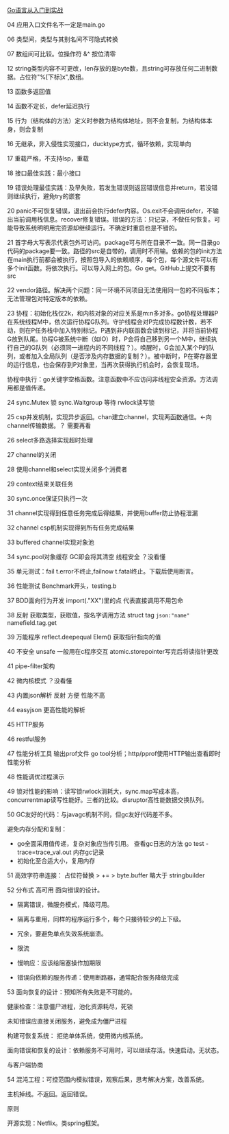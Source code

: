 [Go语言从入门到实战](https://time.geekbang.org/course/intro/160)

04 应用入口文件名不一定是main.go

06 类型间，类型与其别名间不可隐式转换

07 数组间可比较。位操作符 &^ 按位清零

12 string类型内容不可更改，len存放的是byte数，且string可存放任何二进制数据。占位符"%[下标]x",数组。

13 函数多返回值

14 函数不定长，defer延迟执行

15 行为（结构体的方法）定义时参数为结构体地址，则不会复制，为结构体本身，则会复制

16 无继承，非入侵性实现接口，ducktype方式，循环依赖，实现单向

17 重载严格，不支持lsp，重载

18 接口最佳实践：最小接口

19 错误处理最佳实践：及早失败，若发生错误则返回错误信息并return，若没错则继续执行，避免try的嵌套

20 panic不可恢复错误，退出前会执行defer内容。Os.exit不会调用defer，不输出当前调用栈信息。recover修复错误。错误的方法：只记录，不做任何恢复。可能导致系统明明用完资源却继续运行。不确定时重启也是不错的。

21 首字母大写表示代表包外可访问。package可与所在目录不一致。同一目录go代码的package要一致。路径的src是自带的，调用时不用输。依赖的包的init方法在main执行前都会被执行，按照包导入的依赖顺序，每个包，每个源文件可以有多个init函数。将依次执行。可以导入网上的包。Go get。GitHub上提交不要有src

22 vendor路径。解决两个问题：同一环境不同项目无法使用同一包的不同版本；无法管理包对特定版本的依赖。

23 协程：初始化栈仅2k，和内核对象的对应关系是m:n多对多。go协程处理器P在系统线程M中，依次运行协程G队列。守护线程会对P完成协程数计数，若不动，则在P任务栈中加入特别标记。P遇到非内联函数会读到标记，并将当前协程G放到队尾。协程G被系统中断（如IO）时，P会将自己移到另一个M中，继续执行自己的G队列（必须同一进程内的不同线程？）。唤醒时，G会加入某个P的队列，或者加入全局队列（是否涉及内存数据的复制？）。被中断时，P在寄存器里的运行信息，也会保存到P对象里，当再次获得执行机会时，会恢复现场。

协程中执行：go关键字空格函数。注意函数中不应访问非线程安全资源。方法调用都是值传递。

24 sync.Mutex 锁 sync.Waitgroup 等待 rwlock读写锁

25 csp并发机制，实现异步返回。chan建立channel，实现两函数通信。<-向channel传输数据。？ 需要再看

26 select多路选择实现超时处理

27 channel的关闭

28 使用channel和select实现关闭多个消费者

29 context结束关联任务

30 sync.once保证只执行一次

31 channel实现得到任意任务完成后得结果，并使用buffer防止协程泄漏

32 channel csp机制实现得到所有任务完成结果

33 buffered channel实现对象池

34 sync.pool对象缓存 GC即会将其清空 线程安全  ？没看懂

35 单元测试：fail t.error不终止,failnow t.fatal终止。下载后使用断言。

36 性能测试 Benchmark开头，testing.b

37 BDD面向行为开发 import(."XX")里的点 代表直接调用不用包命

38 反射 获取类型，获取值，按名字调用方法 struct tag `json:"name"` namefield.tag.get

39 万能程序 reflect.deepequal Elem() 获取指针指向的值

40 不安全 unsafe 一般用在c程序交互 atomic.storepointer写完后将读指针更改

41 pipe-filter架构

42 微内核模式 ？没看懂

43 内置json解析 反射 方便 性能不高

44 easyjson 更高性能的解析

45 HTTP服务

46 restful服务

47 性能分析工具 输出prof文件 go tool分析；http/pprof使用HTTP输出查看即时性能分析

48 性能调优过程演示

49 锁对性能的影响：读写锁rwlock消耗大，sync.map写成本高，concurrentmap读写性能好。三者的比较。disruptor高性能数据交换队列。

50 GC友好的代码：与javagc机制不同，但gc友好代码差不多。

避免内存分配和复制：

* go全面采用值传递，复杂对象应当传引用。
查看gc日志的方法
go test -trace=trace_val.out
内存gc记录
* 初始化至合适大小，复用内存

51 高效字符串连接：
占位符替换 >
+= >
byte.buffer 略大于
stringbuilder

52 分布式 高可用 面向错误的设计。
* 隔离错误，微服务模式，降级可用。
* 隔离与重用，同样的程序运行多个，每个只接待较少的上下级。
* 冗余，要避免单点失效系统崩溃。
* 限流

* 慢响应：应该给阻塞操作加期限
* 错误向依赖的服务传递：使用断路器，通常配合服务降级完成

53 面向恢复的设计：预知所有失败是不可能的。

健康检查：注意僵尸进程，池化资源耗尽，死锁

未知错误应直接关闭服务，避免成为僵尸进程

构建可恢复系统：
拒绝单体系统，使用微内核系统。

面向错误和恢复的设计：依赖服务不可用时，可以继续存活。快速启动。无状态。

与客户端协商

54 混沌工程：可控范围内模拟错误，观察后果，思考解决方案，改善系统。

主机掉线。不返回。返回错误。

原则

开源实现：Netflix。类spring框架。

